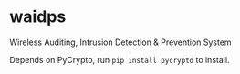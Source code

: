waidps
======

 Wireless Auditing, Intrusion Detection &amp; Prevention System


 Depends on PyCrypto, run `pip install pycrypto` to install.
 
 
